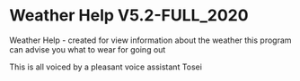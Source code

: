# Weather Help V5.2-FULL_2020
Weather Help - created for view information about the weather
this program can advise you what to wear for going out

This is all voiced by a pleasant voice assistant Tosei

